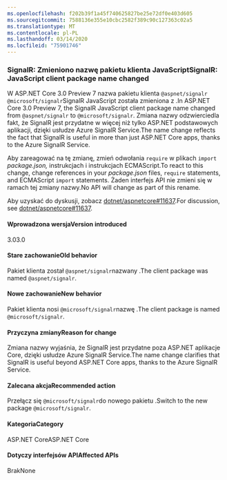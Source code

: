 ```yaml
---
ms.openlocfilehash: f202b39f1a45f740625827be25e72df0e403d605
ms.sourcegitcommit: 7588136e355e10cbc2582f389c90c127363c02a5
ms.translationtype: MT
ms.contentlocale: pl-PL
ms.lasthandoff: 03/14/2020
ms.locfileid: "75901746"
---
```

### <a name="signalr-javascript-client-package-name-changed"></a><span data-ttu-id="98588-101">SignalR: Zmieniono nazwę pakietu klienta JavaScript</span><span class="sxs-lookup"><span data-stu-id="98588-101">SignalR: JavaScript client package name changed</span></span>

<span data-ttu-id="98588-102">W ASP.NET Core 3.0 Preview 7 nazwa pakietu klienta `@aspnet/signalr` `@microsoft/signalr`SignalR JavaScript została zmieniona z .</span><span class="sxs-lookup"><span data-stu-id="98588-102">In ASP.NET Core 3.0 Preview 7, the SignalR JavaScript client package name changed from `@aspnet/signalr` to `@microsoft/signalr`.</span></span> <span data-ttu-id="98588-103">Zmiana nazwy odzwierciedla fakt, że SignalR jest przydatne w więcej niż tylko ASP.NET podstawowych aplikacji, dzięki usłudze Azure SignalR Service.</span><span class="sxs-lookup"><span data-stu-id="98588-103">The name change reflects the fact that SignalR is useful in more than just ASP.NET Core apps, thanks to the Azure SignalR Service.</span></span>

<span data-ttu-id="98588-104">Aby zareagować na tę zmianę, zmień odwołania `require` w plikach `import` *package.json,* instrukcjach i instrukcjach ECMAScript.</span><span class="sxs-lookup"><span data-stu-id="98588-104">To react to this change, change references in your *package.json* files, `require` statements, and ECMAScript `import` statements.</span></span> <span data-ttu-id="98588-105">Żaden interfejs API nie zmieni się w ramach tej zmiany nazwy.</span><span class="sxs-lookup"><span data-stu-id="98588-105">No API will change as part of this rename.</span></span>

<span data-ttu-id="98588-106">Aby uzyskać do dyskusji, zobacz [dotnet/aspnetcore#11637](https://github.com/dotnet/aspnetcore/issues/11637).</span><span class="sxs-lookup"><span data-stu-id="98588-106">For discussion, see [dotnet/aspnetcore#11637](https://github.com/dotnet/aspnetcore/issues/11637).</span></span>

#### <a name="version-introduced"></a><span data-ttu-id="98588-107">Wprowadzona wersja</span><span class="sxs-lookup"><span data-stu-id="98588-107">Version introduced</span></span>

<span data-ttu-id="98588-108">3.0</span><span class="sxs-lookup"><span data-stu-id="98588-108">3.0</span></span>

#### <a name="old-behavior"></a><span data-ttu-id="98588-109">Stare zachowanie</span><span class="sxs-lookup"><span data-stu-id="98588-109">Old behavior</span></span>

<span data-ttu-id="98588-110">Pakiet klienta został `@aspnet/signalr`nazwany .</span><span class="sxs-lookup"><span data-stu-id="98588-110">The client package was named `@aspnet/signalr`.</span></span>

#### <a name="new-behavior"></a><span data-ttu-id="98588-111">Nowe zachowanie</span><span class="sxs-lookup"><span data-stu-id="98588-111">New behavior</span></span>

<span data-ttu-id="98588-112">Pakiet klienta nosi `@microsoft/signalr`nazwę .</span><span class="sxs-lookup"><span data-stu-id="98588-112">The client package is named `@microsoft/signalr`.</span></span>

#### <a name="reason-for-change"></a><span data-ttu-id="98588-113">Przyczyna zmiany</span><span class="sxs-lookup"><span data-stu-id="98588-113">Reason for change</span></span>

<span data-ttu-id="98588-114">Zmiana nazwy wyjaśnia, że SignalR jest przydatne poza ASP.NET aplikacje Core, dzięki usłudze Azure SignalR Service.</span><span class="sxs-lookup"><span data-stu-id="98588-114">The name change clarifies that SignalR is useful beyond ASP.NET Core apps, thanks to the Azure SignalR Service.</span></span>

#### <a name="recommended-action"></a><span data-ttu-id="98588-115">Zalecana akcja</span><span class="sxs-lookup"><span data-stu-id="98588-115">Recommended action</span></span>

<span data-ttu-id="98588-116">Przełącz się `@microsoft/signalr`do nowego pakietu .</span><span class="sxs-lookup"><span data-stu-id="98588-116">Switch to the new package `@microsoft/signalr`.</span></span>

#### <a name="category"></a><span data-ttu-id="98588-117">Kategoria</span><span class="sxs-lookup"><span data-stu-id="98588-117">Category</span></span>

<span data-ttu-id="98588-118">ASP.NET Core</span><span class="sxs-lookup"><span data-stu-id="98588-118">ASP.NET Core</span></span>

#### <a name="affected-apis"></a><span data-ttu-id="98588-119">Dotyczy interfejsów API</span><span class="sxs-lookup"><span data-stu-id="98588-119">Affected APIs</span></span>

<span data-ttu-id="98588-120">Brak</span><span class="sxs-lookup"><span data-stu-id="98588-120">None</span></span>

<!-- 

#### Affected APIs

Not detectable via API analysis

-->
